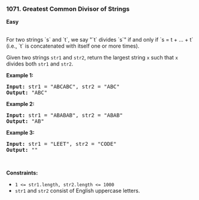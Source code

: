 ### 1071. Greatest Common Divisor of Strings
**Easy**

<br />
For two strings `s` and `t`, we say "`t` divides `s`" if and only if `s = t + ... + t` (i.e., `t` is concatenated with itself one or more times).

Given two strings `str1` and `str2`, return the largest string `x` such that `x` divides both `str1` and `str2`.
<br />

**Example 1:**

<pre>
<b>Input:</b> str1 = "ABCABC", str2 = "ABC"
<b>Output:</b> "ABC"
</pre>

**Example 2:**

<pre>
<b>Input:</b> str1 = "ABABAB", str2 = "ABAB"
<b>Output:</b> "AB"
</pre>

**Example 3:**

<pre>
<b>Input:</b> str1 = "LEET", str2 = "CODE"
<b>Output:</b> ""
</pre>
<br />

**Constraints:**

- `1 <= str1.length, str2.length <= 1000`
- `str1` and `str2` consist of English uppercase letters.